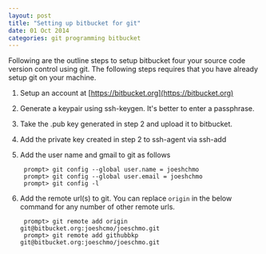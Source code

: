 ```yaml
---
layout: post
title: "Setting up bitbucket for git"
date: 01 Oct 2014
categories: git programming bitbucket
---
```


Following are the outline steps to setup bitbucket four your source code version control using
git. The following steps requires that you have already setup git on your machine.

1. Setup an account at [https://bitbucket.org](https://bitbucket.org)
2. Generate a keypair using ssh-keygen. It's better to enter a passphrase.
3. Take the .pub key generated in step 2 and upload it to bitbucket.   
4. Add the private key created in step 2 to ssh-agent via ssh-add 
5. Add the user name and gmail to git as follows

        prompt> git config --global user.name = joeshchmo
        prompt> git config --global user.email = joeshchmo
        prompt> git config -l 

6. Add the remote url(s) to git. You can replace `origin` in the below command for any number 
of other remote urls.   

        prompt> git remote add origin git@bitbucket.org:joeshcmo/joeschmo.git   
        prompt> git remote add githubbkp git@bitbucket.org:joeschmo/joeschmo.git 
